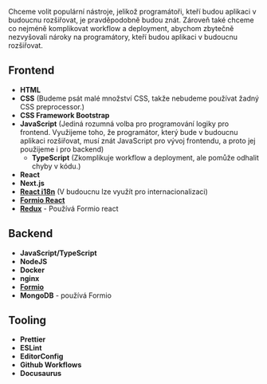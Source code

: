 Chceme volit populární nástroje, jelikož programátoři, kteří budou aplikaci v
budoucnu rozšiřovat, je pravděpodobně budou znát. Zároveň také chceme co nejméně
komplikovat workflow a deployment, abychom zbytečně nezvyšovali nároky na
programátory, kteří budou aplikaci v budoucnu rozšiřovat.

## Frontend

-   **HTML**
-   **CSS** (Budeme psát malé množství CSS, takže nebudeme používat žadný CSS
    preprocessor.)
-   **CSS Framework Bootstrap**
-   **JavaScript** (Jediná rozumná volba pro programování logiky pro frontend.
    Využijeme toho, že programátor, který bude v budoucnu aplikaci rozšiřovat,
    musí znát JavaScript pro vývoj frontendu, a proto jej použijeme i pro
    backend)
    -   **TypeScript** (Zkomplikuje workflow a deployment, ale pomůže odhalit
        chyby v kódu.)
-   **React**
-   **Next.js**
-   **[React i18n](https://github.com/i18next/react-i18next)** (V budoucnu lze
    využít pro internacionalizaci)
-   **[Formio React](https://github.com/formio/react/tree/master)**
-   **[Redux](https://redux.js.org/)** - Používá Formio react

## Backend

-   **JavaScript/TypeScript**
-   **NodeJS**
-   **Docker**
-   **nginx**
-   **[Formio](https://github.com/formio/formio)**
-   **MongoDB** - používá Formio

## Tooling

-   **Prettier**
-   **ESLint**
-   **EditorConfig**
-   **Github Workflows**
-   **Docusaurus**

